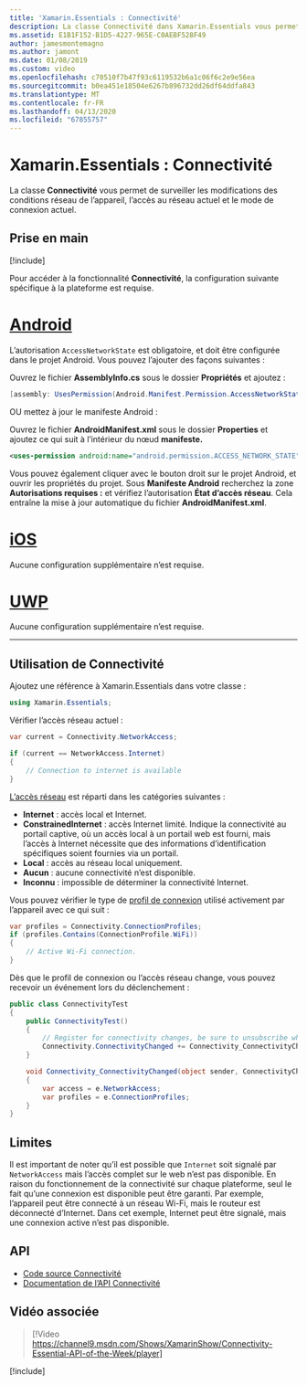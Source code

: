 ```yaml
---
title: 'Xamarin.Essentials : Connectivité'
description: La classe Connectivité dans Xamarin.Essentials vous permet de surveiller les modifications des conditions réseau de l’appareil, l’accès au réseau actuel et le mode de connexion actuel.
ms.assetid: E1B1F152-B1D5-4227-965E-C0AEBF528F49
author: jamesmontemagno
ms.author: jamont
ms.date: 01/08/2019
ms.custom: video
ms.openlocfilehash: c70510f7b47f93c6119532b6a1c06f6c2e9e56ea
ms.sourcegitcommit: b0ea451e18504e6267b896732dd26df64ddfa843
ms.translationtype: MT
ms.contentlocale: fr-FR
ms.lasthandoff: 04/13/2020
ms.locfileid: "67855757"
---
```

# <a name="xamarinessentials-connectivity"></a>Xamarin.Essentials : Connectivité

La classe **Connectivité** vous permet de surveiller les modifications des conditions réseau de l’appareil, l’accès au réseau actuel et le mode de connexion actuel.

## <a name="get-started"></a>Prise en main

[!include[](~/essentials/includes/get-started.md)]

Pour accéder à la fonctionnalité **Connectivité**, la configuration suivante spécifique à la plateforme est requise.

# <a name="android"></a>[Android](#tab/android)

L’autorisation `AccessNetworkState` est obligatoire, et doit être configurée dans le projet Android. Vous pouvez l’ajouter des façons suivantes :

Ouvrez le fichier **AssemblyInfo.cs** sous le dossier **Propriétés** et ajoutez :

```csharp
[assembly: UsesPermission(Android.Manifest.Permission.AccessNetworkState)]
```

OU mettez à jour le manifeste Android :

Ouvrez le fichier **AndroidManifest.xml** sous le dossier **Properties** et ajoutez ce qui suit à l’intérieur du nœud **manifeste.**

```xml
<uses-permission android:name="android.permission.ACCESS_NETWORK_STATE" />
```

Vous pouvez également cliquer avec le bouton droit sur le projet Android, et ouvrir les propriétés du projet. Sous **Manifeste Android** recherchez la zone **Autorisations requises :** et vérifiez l’autorisation **État d’accès réseau**. Cela entraîne la mise à jour automatique du fichier **AndroidManifest.xml**.

# <a name="ios"></a>[iOS](#tab/ios)

Aucune configuration supplémentaire n’est requise.

# <a name="uwp"></a>[UWP](#tab/uwp)

Aucune configuration supplémentaire n’est requise.

-----

## <a name="using-connectivity"></a>Utilisation de Connectivité

Ajoutez une référence à Xamarin.Essentials dans votre classe :

```csharp
using Xamarin.Essentials;
```

Vérifier l’accès réseau actuel :

```csharp
var current = Connectivity.NetworkAccess;

if (current == NetworkAccess.Internet)
{
    // Connection to internet is available
}
```

[L’accès réseau](xref:Xamarin.Essentials.NetworkAccess) est réparti dans les catégories suivantes :

* **Internet** : accès local et Internet.
* **ConstrainedInternet** : accès Internet limité. Indique la connectivité au portail captive, où un accès local à un portail web est fourni, mais l’accès à Internet nécessite que des informations d’identification spécifiques soient fournies via un portail.
* **Local** : accès au réseau local uniquement.
* **Aucun** : aucune connectivité n’est disponible.
* **Inconnu** : impossible de déterminer la connectivité Internet.

Vous pouvez vérifier le type de [profil de connexion](xref:Xamarin.Essentials.ConnectionProfile) utilisé activement par l’appareil avec ce qui suit :

```csharp
var profiles = Connectivity.ConnectionProfiles;
if (profiles.Contains(ConnectionProfile.WiFi))
{
    // Active Wi-Fi connection.
}
```

Dès que le profil de connexion ou l’accès réseau change, vous pouvez recevoir un événement lors du déclenchement :

```csharp
public class ConnectivityTest
{
    public ConnectivityTest()
    {
        // Register for connectivity changes, be sure to unsubscribe when finished
        Connectivity.ConnectivityChanged += Connectivity_ConnectivityChanged;
    }

    void Connectivity_ConnectivityChanged(object sender, ConnectivityChangedEventArgs e)
    {
        var access = e.NetworkAccess;
        var profiles = e.ConnectionProfiles;
    }
}
```

## <a name="limitations"></a>Limites

Il est important de noter qu’il est possible que `Internet` soit signalé par `NetworkAccess` mais l’accès complet sur le web n’est pas disponible. En raison du fonctionnement de la connectivité sur chaque plateforme, seul le fait qu’une connexion est disponible peut être garanti. Par exemple, l’appareil peut être connecté à un réseau Wi-Fi, mais le routeur est déconnecté d’Internet. Dans cet exemple, Internet peut être signalé, mais une connexion active n’est pas disponible.

## <a name="api"></a>API

* [Code source Connectivité](https://github.com/xamarin/Essentials/tree/master/Xamarin.Essentials/Connectivity)
* [Documentation de l’API Connectivité](xref:Xamarin.Essentials.Connectivity)

## <a name="related-video"></a>Vidéo associée

> [!Video https://channel9.msdn.com/Shows/XamarinShow/Connectivity-Essential-API-of-the-Week/player]

[!include[](~/essentials/includes/xamarin-show-essentials.md)]
